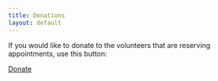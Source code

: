 ```yaml
---
title: Donations
layout: default
---
```

If you would like to donate to the volunteers that are reserving appointments, use this button:  

<p class="text-center"><a class="btn btn-success btn-large d-block py-5" href="https://www.paypal.com/donate?business=BZMYUWLH3R2F2&currency_code=USD">Donate</a></p>
